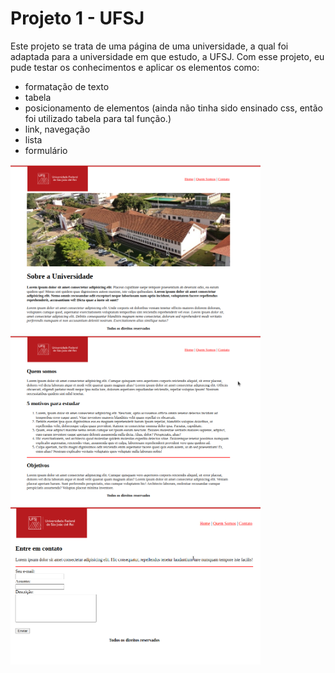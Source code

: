 # Projeto 1 - UFSJ
Este projeto se trata de uma página de uma universidade, a qual foi adaptada para a universidade em que estudo, a UFSJ. Com esse projeto, eu pude testar os conhecimentos e aplicar os elementos como:

- formatação de texto
- tabela
- posicionamento de elementos (ainda não tinha sido ensinado css, então foi utilizado tabela para tal função.)
- link, navegação
- lista
- formulário

<img src="paginas/index.png" width="400px">
<img src="paginas/sobre.png" width="400px">
<img src="paginas/contato.png" width="400px">
